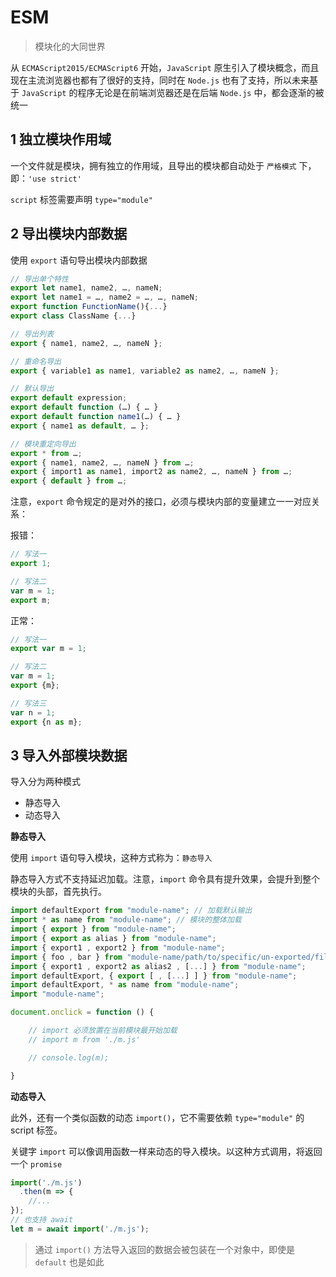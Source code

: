 # ESM

> 模块化的大同世界

从 `ECMAScript2015/ECMAScript6` 开始，`JavaScript` 原生引入了模块概念，而且现在主流浏览器也都有了很好的支持，同时在 `Node.js` 也有了支持，所以未来基于 `JavaScript` 的程序无论是在前端浏览器还是在后端 `Node.js` 中，都会逐渐的被统一

## 1 独立模块作用域

一个文件就是模块，拥有独立的作用域，且导出的模块都自动处于 `严格模式` 下，即：`'use strict'`

`script` 标签需要声明 `type="module"` 

## 2 导出模块内部数据

使用 `export` 语句导出模块内部数据

```javascript
// 导出单个特性
export let name1, name2, …, nameN;
export let name1 = …, name2 = …, …, nameN;
export function FunctionName(){...}
export class ClassName {...}

// 导出列表
export { name1, name2, …, nameN };

// 重命名导出
export { variable1 as name1, variable2 as name2, …, nameN };

// 默认导出
export default expression;
export default function (…) { … }
export default function name1(…) { … }
export { name1 as default, … };

// 模块重定向导出
export * from …;
export { name1, name2, …, nameN } from …;
export { import1 as name1, import2 as name2, …, nameN } from …;
export { default } from …;
```

注意，`export` 命令规定的是对外的接口，必须与模块内部的变量建立一一对应关系：

报错：

```js
// 写法一
export 1;

// 写法二
var m = 1;
export m;
```

正常：

```js
// 写法一
export var m = 1;

// 写法二
var m = 1;
export {m};

// 写法三
var n = 1;
export {n as m};
```

## 3 导入外部模块数据

导入分为两种模式

- 静态导入
- 动态导入

**静态导入**

使用 `import` 语句导入模块，这种方式称为：`静态导入`

静态导入方式不支持延迟加载。注意，`import` 命令具有提升效果，会提升到整个模块的头部，首先执行。

```javascript
import defaultExport from "module-name"; // 加载默认输出
import * as name from "module-name"; // 模块的整体加载
import { export } from "module-name";
import { export as alias } from "module-name";
import { export1 , export2 } from "module-name";
import { foo , bar } from "module-name/path/to/specific/un-exported/file";
import { export1 , export2 as alias2 , [...] } from "module-name";
import defaultExport, { export [ , [...] ] } from "module-name";
import defaultExport, * as name from "module-name";
import "module-name";
```

```javascript
document.onclick = function () {

    // import 必须放置在当前模块最开始加载
    // import m from './m.js'

    // console.log(m);

}
```

**动态导入**

此外，还有一个类似函数的动态 `import()`，它不需要依赖 `type="module"` 的 script 标签。

关键字 `import` 可以像调用函数一样来动态的导入模块。以这种方式调用，将返回一个 `promise`

```javascript
import('./m.js')
  .then(m => {
    //...
});
// 也支持 await
let m = await import('./m.js');
```

> 通过 `import()` 方法导入返回的数据会被包装在一个对象中，即使是 `default` 也是如此